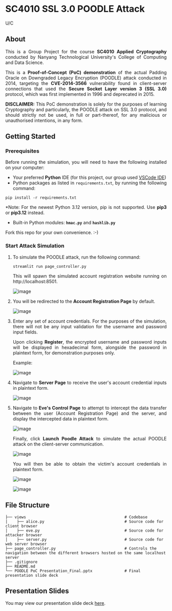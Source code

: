 # SC4010 SSL 3.0 POODLE Attack

<p>U/C</p>

## About
<div align="justify">
  <p>
  
  This is a Group Project for the course **SC4010 Applied Cryptography** conducted by Nanyang Technological University's College of Computing and Data Science. 
  </p>
  <p>
    
  This is a **Proof-of-Concept (PoC) demonstration** of the actual Padding Oracle on Downgraded Legacy Encryption (POODLE) attack conducted in 2014, targeting the **CVE-2014-3566** vulnerability found in client-server connections that used the **Secure Socket Layer version 3 (SSL 3.0)** protocol, which was first implemented in 1996 and deprecated in 2015. 
  </p>

**DISCLAIMER:** This PoC demonstration is solely for the purposes of learning Cryptography and particularly, the POODLE attack on SSL 3.0 protocol, and should strictly not be used, in full or part-thereof, for any malicious or unauthorised intentions, in any form.
</div>

## Getting Started

### Prerequisites
<div align="justify">
  <p>
  Before running the simulation, you will need to have the following installed on your computer:
      
  - Your preferred **Python** IDE (for this project, our group used <a href="https://code.visualstudio.com/download">VSCode IDE</a>)
  - Python packages as listed in `requirements.txt`, by running the following command:
  ```
  pip install -r requirements.txt
  ```
  *Note: For the newest Python 3.12 version, pip is not supported. Use **pip3** or **pip3.12** instead.
  - Built-in Python modules: **`hmac.py`** and **`hashlib.py`**
  </p>
  Fork this repo for your own convenience. :-)
</div>

### Start Attack Simulation
<div align="justify">
  <p>
    
  1. To simulate the POODLE attack, run the following command:
  
     ```
     streamlit run page_controller.py
     ```
     This will spawn the simulated account registration website running on http://localhost:8501.
      
     ![image](https://github.com/user-attachments/assets/5de6aee1-fdd7-4ca9-8666-d82493498ed2)
  </p>
  <p>
    
  2. You will be redirected to the **Account Registration Page** by default.
  
     ![image](https://github.com/user-attachments/assets/7f9f4758-328a-4565-8f3b-67a40a836e1f)
  </p>
  <p>
    
  3. Enter any set of account credentials. For the purposes of the simulation, there will not be any input validation for the username and password input fields.
  
     Upon clicking **Register**, the encrypted username and password inputs will be displayed in hexadecimal form, alongside the password in plaintext form, for demonstration purposes only.
  
     Example:
      
     ![image](https://github.com/user-attachments/assets/4430af07-c3a0-462b-bcac-72e79c33594f)
  </p>
  <p>

  4. Navigate to **Server Page** to receive the user's account credential inputs in plaintext form.

     ![image](https://github.com/user-attachments/assets/081fdf16-b28f-4ffe-a0b3-5c2209c2f155)
  </p>
  <p>
    
  5. Navigate to **Eve's Control Page** to attempt to intercept the data transfer between the user (Account Registration Page) and the server, and display the intercepted data in plaintext form.

     ![image](https://github.com/user-attachments/assets/013c24d8-7df9-4ffe-b080-832fdb11eec0)

     Finally, click **Launch Poodle Attack** to simulate the actual POODLE attack on the client-server communication.

     ![image](https://github.com/user-attachments/assets/f3672409-761e-4533-9389-f8f778e32c2e)

     You will then be able to obtain the victim's account credentials in plaintext form.

     ![image](https://github.com/user-attachments/assets/c6519d34-860b-47df-9cb5-d5675053e01e)

     ![image](https://github.com/user-attachments/assets/8c630961-ea50-4468-8645-51e95279f34d)
  </p>
</div>

## File Structure
```
├── views                                           # Codebase
|    ├── alice.py                                   # Source code for client browser
│    ├── eve.py                                     # Source code for attacker browser
│    ├── server.py                                  # Source code for web server browser
├── page_controller.py                              # Controls the navigation between the different browsers hosted on the same localhost server                
├── .gitignore
├── README.md   
└── POODLE PoC Presentation_Final.pptx              # Final presentation slide deck
```

## Presentation Slides  
You may view our presentation slide deck <a href="/POODLE PoC Presentation_Final.pptx">here</a>.
